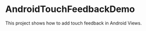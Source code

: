 AndroidTouchFeedbackDemo
========================

This project shows how to add touch feedback in Android Views. 
